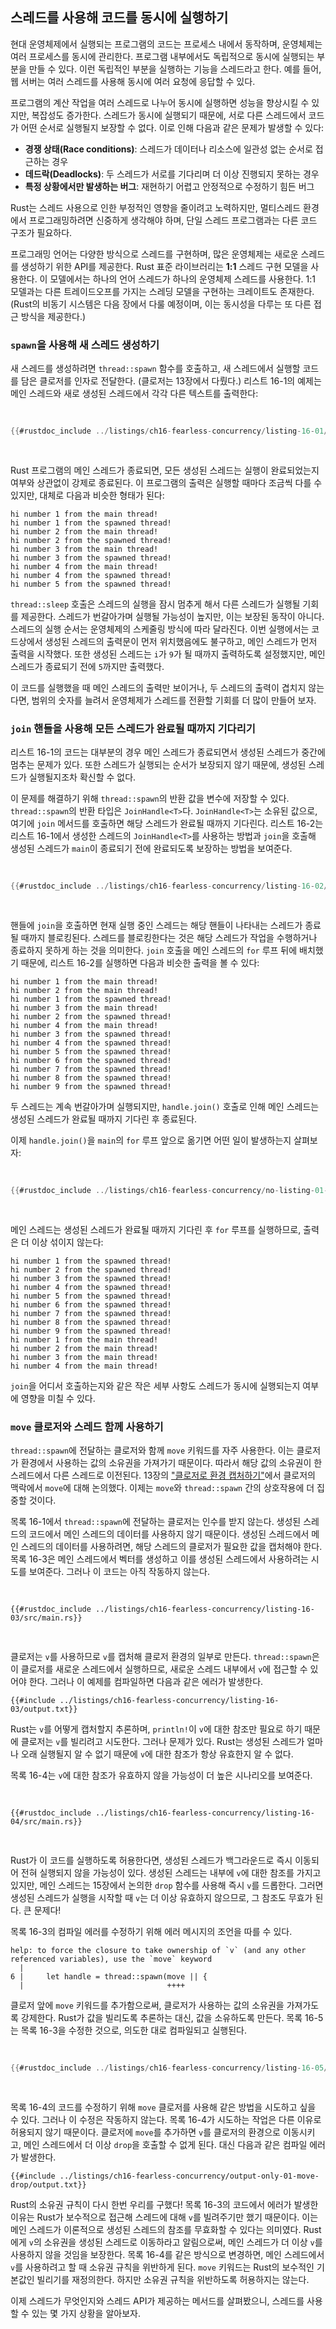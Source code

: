 ## 스레드를 사용해 코드를 동시에 실행하기

현대 운영체제에서 실행되는 프로그램의 코드는 프로세스 내에서 동작하며, 운영체제는 여러 프로세스를 동시에 관리한다. 프로그램 내부에서도 독립적으로 동시에 실행되는 부분을 만들 수 있다. 이런 독립적인 부분을 실행하는 기능을 스레드라고 한다. 예를 들어, 웹 서버는 여러 스레드를 사용해 동시에 여러 요청에 응답할 수 있다.

프로그램의 계산 작업을 여러 스레드로 나누어 동시에 실행하면 성능을 향상시킬 수 있지만, 복잡성도 증가한다. 스레드가 동시에 실행되기 때문에, 서로 다른 스레드에서 코드가 어떤 순서로 실행될지 보장할 수 없다. 이로 인해 다음과 같은 문제가 발생할 수 있다:

- **경쟁 상태(Race conditions)**: 스레드가 데이터나 리소스에 일관성 없는 순서로 접근하는 경우
- **데드락(Deadlocks)**: 두 스레드가 서로를 기다리며 더 이상 진행되지 못하는 경우
- **특정 상황에서만 발생하는 버그**: 재현하기 어렵고 안정적으로 수정하기 힘든 버그

Rust는 스레드 사용으로 인한 부정적인 영향을 줄이려고 노력하지만, 멀티스레드 환경에서 프로그래밍하려면 신중하게 생각해야 하며, 단일 스레드 프로그램과는 다른 코드 구조가 필요하다.

프로그래밍 언어는 다양한 방식으로 스레드를 구현하며, 많은 운영체제는 새로운 스레드를 생성하기 위한 API를 제공한다. Rust 표준 라이브러리는 **1:1** 스레드 구현 모델을 사용한다. 이 모델에서는 하나의 언어 스레드가 하나의 운영체제 스레드를 사용한다. 1:1 모델과는 다른 트레이드오프를 가지는 스레딩 모델을 구현하는 크레이트도 존재한다. (Rust의 비동기 시스템은 다음 장에서 다룰 예정이며, 이는 동시성을 다루는 또 다른 접근 방식을 제공한다.)


### `spawn`을 사용해 새 스레드 생성하기

새 스레드를 생성하려면 `thread::spawn` 함수를 호출하고, 새 스레드에서 실행할 코드를 담은 클로저를 인자로 전달한다. (클로저는 13장에서 다뤘다.) 리스트 16-1의 예제는 메인 스레드와 새로 생성된 스레드에서 각각 다른 텍스트를 출력한다:

<Listing number="16-1" file-name="src/main.rs" caption="메인 스레드와 새 스레드에서 각각 다른 내용을 출력하는 예제">

```rust
{{#rustdoc_include ../listings/ch16-fearless-concurrency/listing-16-01/src/main.rs}}
```

</Listing>

Rust 프로그램의 메인 스레드가 종료되면, 모든 생성된 스레드는 실행이 완료되었는지 여부와 상관없이 강제로 종료된다. 이 프로그램의 출력은 실행할 때마다 조금씩 다를 수 있지만, 대체로 다음과 비슷한 형태가 된다:

<!-- 출력 결과를 추출하지 않은 이유는, 컴파일러의 변화보다는 스레드 실행 순서의 차이로 인해 출력이 달라질 가능성이 높기 때문이다 -->

```text
hi number 1 from the main thread!
hi number 1 from the spawned thread!
hi number 2 from the main thread!
hi number 2 from the spawned thread!
hi number 3 from the main thread!
hi number 3 from the spawned thread!
hi number 4 from the main thread!
hi number 4 from the spawned thread!
hi number 5 from the spawned thread!
```

`thread::sleep` 호출은 스레드의 실행을 잠시 멈추게 해서 다른 스레드가 실행될 기회를 제공한다. 스레드가 번갈아가며 실행될 가능성이 높지만, 이는 보장된 동작이 아니다. 스레드의 실행 순서는 운영체제의 스케줄링 방식에 따라 달라진다. 이번 실행에서는 코드상에서 생성된 스레드의 출력문이 먼저 위치했음에도 불구하고, 메인 스레드가 먼저 출력을 시작했다. 또한 생성된 스레드는 `i`가 `9`가 될 때까지 출력하도록 설정했지만, 메인 스레드가 종료되기 전에 `5`까지만 출력했다.

이 코드를 실행했을 때 메인 스레드의 출력만 보이거나, 두 스레드의 출력이 겹치지 않는다면, 범위의 숫자를 늘려서 운영체제가 스레드를 전환할 기회를 더 많이 만들어 보자.


### `join` 핸들을 사용해 모든 스레드가 완료될 때까지 기다리기

리스트 16-1의 코드는 대부분의 경우 메인 스레드가 종료되면서 생성된 스레드가 중간에 멈추는 문제가 있다. 또한 스레드가 실행되는 순서가 보장되지 않기 때문에, 생성된 스레드가 실행될지조차 확신할 수 없다.

이 문제를 해결하기 위해 `thread::spawn`의 반환 값을 변수에 저장할 수 있다. `thread::spawn`의 반환 타입은 `JoinHandle<T>`다. `JoinHandle<T>`는 소유된 값으로, 여기에 `join` 메서드를 호출하면 해당 스레드가 완료될 때까지 기다린다. 리스트 16-2는 리스트 16-1에서 생성한 스레드의 `JoinHandle<T>`를 사용하는 방법과 `join`을 호출해 생성된 스레드가 `main`이 종료되기 전에 완료되도록 보장하는 방법을 보여준다.

<Listing number="16-2" file-name="src/main.rs" caption="`thread::spawn`에서 반환된 `JoinHandle<T>`를 저장해 스레드가 완료될 때까지 기다리기">

```rust
{{#rustdoc_include ../listings/ch16-fearless-concurrency/listing-16-02/src/main.rs}}
```

</Listing>

핸들에 `join`을 호출하면 현재 실행 중인 스레드는 해당 핸들이 나타내는 스레드가 종료될 때까지 블로킹된다. 스레드를 블로킹한다는 것은 해당 스레드가 작업을 수행하거나 종료하지 못하게 하는 것을 의미한다. `join` 호출을 메인 스레드의 `for` 루프 뒤에 배치했기 때문에, 리스트 16-2를 실행하면 다음과 비슷한 출력을 볼 수 있다:

<!-- 출력을 추출하지 않음. 출력 변경은 컴파일러의 변화보다는 스레드 실행 방식의 차이 때문일 가능성이 높음 -->

```text
hi number 1 from the main thread!
hi number 2 from the main thread!
hi number 1 from the spawned thread!
hi number 3 from the main thread!
hi number 2 from the spawned thread!
hi number 4 from the main thread!
hi number 3 from the spawned thread!
hi number 4 from the spawned thread!
hi number 5 from the spawned thread!
hi number 6 from the spawned thread!
hi number 7 from the spawned thread!
hi number 8 from the spawned thread!
hi number 9 from the spawned thread!
```

두 스레드는 계속 번갈아가며 실행되지만, `handle.join()` 호출로 인해 메인 스레드는 생성된 스레드가 완료될 때까지 기다린 후 종료된다.

이제 `handle.join()`을 `main`의 `for` 루프 앞으로 옮기면 어떤 일이 발생하는지 살펴보자:

<Listing file-name="src/main.rs">

```rust
{{#rustdoc_include ../listings/ch16-fearless-concurrency/no-listing-01-join-too-early/src/main.rs}}
```

</Listing>

메인 스레드는 생성된 스레드가 완료될 때까지 기다린 후 `for` 루프를 실행하므로, 출력은 더 이상 섞이지 않는다:

<!-- 출력을 추출하지 않음. 출력 변경은 컴파일러의 변화보다는 스레드 실행 방식의 차이 때문일 가능성이 높음 -->

```text
hi number 1 from the spawned thread!
hi number 2 from the spawned thread!
hi number 3 from the spawned thread!
hi number 4 from the spawned thread!
hi number 5 from the spawned thread!
hi number 6 from the spawned thread!
hi number 7 from the spawned thread!
hi number 8 from the spawned thread!
hi number 9 from the spawned thread!
hi number 1 from the main thread!
hi number 2 from the main thread!
hi number 3 from the main thread!
hi number 4 from the main thread!
```

`join`을 어디서 호출하는지와 같은 작은 세부 사항도 스레드가 동시에 실행되는지 여부에 영향을 미칠 수 있다.


### `move` 클로저와 스레드 함께 사용하기

`thread::spawn`에 전달하는 클로저와 함께 `move` 키워드를 자주 사용한다. 이는 클로저가 환경에서 사용하는 값의 소유권을 가져가기 때문이다. 따라서 해당 값의 소유권이 한 스레드에서 다른 스레드로 이전된다. 13장의 ["클로저로 환경 캡처하기"][capture]에서 클로저의 맥락에서 `move`에 대해 논의했다. 이제는 `move`와 `thread::spawn` 간의 상호작용에 더 집중할 것이다.

목록 16-1에서 `thread::spawn`에 전달하는 클로저는 인수를 받지 않는다. 생성된 스레드의 코드에서 메인 스레드의 데이터를 사용하지 않기 때문이다. 생성된 스레드에서 메인 스레드의 데이터를 사용하려면, 해당 스레드의 클로저가 필요한 값을 캡처해야 한다. 목록 16-3은 메인 스레드에서 벡터를 생성하고 이를 생성된 스레드에서 사용하려는 시도를 보여준다. 그러나 이 코드는 아직 작동하지 않는다.

<Listing number="16-3" file-name="src/main.rs" caption="메인 스레드에서 생성한 벡터를 다른 스레드에서 사용하려는 시도">

```rust,ignore,does_not_compile
{{#rustdoc_include ../listings/ch16-fearless-concurrency/listing-16-03/src/main.rs}}
```

</Listing>

클로저는 `v`를 사용하므로 `v`를 캡처해 클로저 환경의 일부로 만든다. `thread::spawn`은 이 클로저를 새로운 스레드에서 실행하므로, 새로운 스레드 내부에서 `v`에 접근할 수 있어야 한다. 그러나 이 예제를 컴파일하면 다음과 같은 에러가 발생한다.

```console
{{#include ../listings/ch16-fearless-concurrency/listing-16-03/output.txt}}
```

Rust는 `v`를 어떻게 캡처할지 추론하며, `println!`이 `v`에 대한 참조만 필요로 하기 때문에 클로저는 `v`를 빌리려고 시도한다. 그러나 문제가 있다. Rust는 생성된 스레드가 얼마나 오래 실행될지 알 수 없기 때문에 `v`에 대한 참조가 항상 유효한지 알 수 없다.

목록 16-4는 `v`에 대한 참조가 유효하지 않을 가능성이 더 높은 시나리오를 보여준다.

<Listing number="16-4" file-name="src/main.rs" caption="메인 스레드에서 `v`를 드롭한 후 `v`에 대한 참조를 캡처하려는 클로저가 있는 스레드">

```rust,ignore,does_not_compile
{{#rustdoc_include ../listings/ch16-fearless-concurrency/listing-16-04/src/main.rs}}
```

</Listing>

Rust가 이 코드를 실행하도록 허용한다면, 생성된 스레드가 백그라운드로 즉시 이동되어 전혀 실행되지 않을 가능성이 있다. 생성된 스레드는 내부에 `v`에 대한 참조를 가지고 있지만, 메인 스레드는 15장에서 논의한 `drop` 함수를 사용해 즉시 `v`를 드롭한다. 그러면 생성된 스레드가 실행을 시작할 때 `v`는 더 이상 유효하지 않으므로, 그 참조도 무효가 된다. 큰 문제다!

목록 16-3의 컴파일 에러를 수정하기 위해 에러 메시지의 조언을 따를 수 있다.

```text
help: to force the closure to take ownership of `v` (and any other referenced variables), use the `move` keyword
  |
6 |     let handle = thread::spawn(move || {
  |                                ++++
```

클로저 앞에 `move` 키워드를 추가함으로써, 클로저가 사용하는 값의 소유권을 가져가도록 강제한다. Rust가 값을 빌리도록 추론하는 대신, 값을 소유하도록 만든다. 목록 16-5는 목록 16-3을 수정한 것으로, 의도한 대로 컴파일되고 실행된다.

<Listing number="16-5" file-name="src/main.rs" caption="`move` 키워드를 사용해 클로저가 사용하는 값의 소유권을 강제로 가져가도록 함">

```rust
{{#rustdoc_include ../listings/ch16-fearless-concurrency/listing-16-05/src/main.rs}}
```

</Listing>

목록 16-4의 코드를 수정하기 위해 `move` 클로저를 사용해 같은 방법을 시도하고 싶을 수 있다. 그러나 이 수정은 작동하지 않는다. 목록 16-4가 시도하는 작업은 다른 이유로 허용되지 않기 때문이다. 클로저에 `move`를 추가하면 `v`를 클로저의 환경으로 이동시키고, 메인 스레드에서 더 이상 `drop`을 호출할 수 없게 된다. 대신 다음과 같은 컴파일 에러가 발생한다.

```console
{{#include ../listings/ch16-fearless-concurrency/output-only-01-move-drop/output.txt}}
```

Rust의 소유권 규칙이 다시 한번 우리를 구했다! 목록 16-3의 코드에서 에러가 발생한 이유는 Rust가 보수적으로 접근해 스레드에 대해 `v`를 빌려주기만 했기 때문이다. 이는 메인 스레드가 이론적으로 생성된 스레드의 참조를 무효화할 수 있다는 의미였다. Rust에게 `v`의 소유권을 생성된 스레드로 이동하라고 알림으로써, 메인 스레드가 더 이상 `v`를 사용하지 않을 것임을 보장한다. 목록 16-4를 같은 방식으로 변경하면, 메인 스레드에서 `v`를 사용하려고 할 때 소유권 규칙을 위반하게 된다. `move` 키워드는 Rust의 보수적인 기본값인 빌리기를 재정의한다. 하지만 소유권 규칙을 위반하도록 허용하지는 않는다.

이제 스레드가 무엇인지와 스레드 API가 제공하는 메서드를 살펴봤으니, 스레드를 사용할 수 있는 몇 가지 상황을 알아보자.

[capture]: ch13-01-closures.html#capturing-the-environment-with-closures



